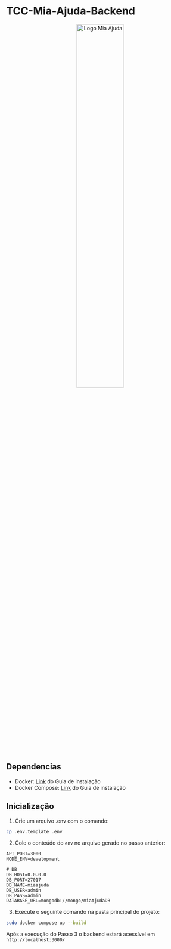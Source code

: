 # TCC-Mia-Ajuda-Backend

<p align="center">
  <img src="https://i.imgur.com/5wtqEys.png" alt="Logo Mia Ajuda" width="50%"/>
</p>

## Dependencias

- Docker: [Link](https://docs.docker.com/engine/install/ubuntu/) do Guia de instalação
- Docker Compose: [Link](https://docs.docker.com/compose/install/) do Guia de instalação

## Inicialização

1. Crie um arquivo .env com o comando:

```bash
cp .env.template .env
```

2. Cole o conteúdo do `env` no arquivo gerado no passo anterior:

```.env
API_PORT=3000
NODE_ENV=development

# DB
DB_HOST=0.0.0.0
DB_PORT=27017
DB_NAME=miaajuda
DB_USER=admin
DB_PASS=admin
DATABASE_URL=mongodb://mongo/miaAjudaDB
```

3. Execute o seguinte comando na pasta principal do projeto:

```bash
sudo docker compose up --build
```

Após a execução do Passo 3 o backend estará acessível em `http://localhost:3000/`
